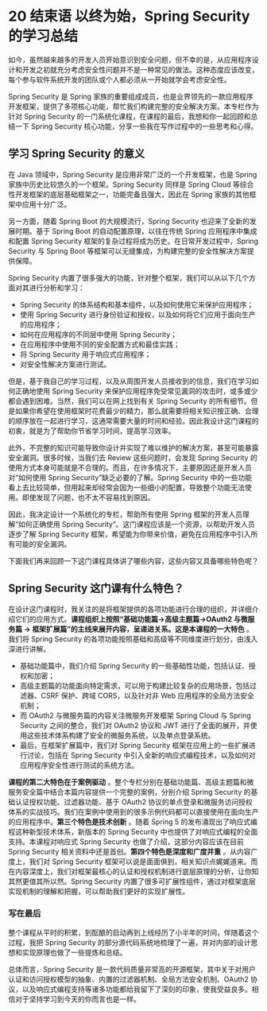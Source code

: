 # 20 结束语 以终为始，Spring Security 的学习总结

如今，虽然越来越多的开发人员开始意识到安全问题，但不幸的是，从应用程序设计和开发之初就充分考虑安全性问题并不是一种常见的做法。这种态度应该改变，每个参与软件系统开发的团队或个人都必须从一开始就学会考虑安全性。

Spring Security 是 Spring 家族的重要组成成员，也是业界领先的一款应用程序开发框架，提供了多项核心功能，帮忙我们构建完整的安全解决方案。本专栏作为针对 Spring Security 的一门系统化课程，在课程的最后，我想和你一起回顾和总结一下 Spring Security 核心功能，分享一些我在写作过程中的一些思考和心得。

## 学习 Spring Security 的意义

在 Java 领域中，Spring Security 是应用非常广泛的一个开发框架，也是 Spring 家族中历史比较悠久的一个框架。Spring Security 同样是 Spring Cloud 等综合性开发框架的底层基础框架之一，功能完备且强大，因此在 Spring 家族的其他框架中应用十分广泛。

另一方面，随着 Spring Boot 的大规模流行，Spring Security 也迎来了全新的发展时期。基于 Spring Boot 的自动配置原理，以往在传统 Spring 应用程序中集成和配置 Spring Security 框架的复杂过程将成为历史。在日常开发过程中，Spring Security 与 Spring Boot 等框架可以无缝集成，为构建完整的安全性解决方案提供保障。

Spring Security 内置了很多强大的功能，针对整个框架，我们可以从以下几个方面对其进行分析和学习：

- Spring Security 的体系结构和基本组件，以及如何使用它来保护应用程序；
- 使用 Spring Security 进行身份验证和授权，以及如何将它们应用于面向生产的应用程序；
- 如何在应用程序的不同层中使用 Spring Security；
- 在应用程序中使用不同的安全配置方式和最佳实践；
- 将 Spring Security 用于响应式应用程序；
- 对安全性解决方案进行测试。

但是，基于我自己的学习过程，以及从周围开发人员接收到的信息，我们在学习如何正确地使用 Spring Security 来保护应用程序免受常见漏洞的攻击时，或多或少都会遇到困难。当然，我们可以在网上找到有关 Spring Security 的所有细节。但是如果你希望在使用框架时花费最少的精力，那么就需要将相关知识按正确、合理的顺序放在一起进行学习，这通常需要大量的时间和经验。因此我设计这门课程的初衷，就是为了帮助你节省学习时间，提高学习效率。

此外，不完整的知识可能导致你设计并实现了难以维护的解决方案，甚至可能暴露安全漏洞。很多时候，当我们去 Review 这些问题时，会发现 Spring Security 的使用方式本身可能就是不合理的。而且，在许多情况下，主要原因还是开发人员对“如何使用 Spring Security”缺乏必要的了解。Spring Security 中的一些功能看上去比较简单，但用起来却经常会因为一些细小的配置，导致整个功能无法使用。即使发现了问题，也不太不容易找到原因。

因此，我决定设计一个系统化的专栏，帮助所有使用 Spring 框架的开发人员理解“如何正确使用 Spring Security”。这门课程应该是一个资源，以帮助开发人员逐步了解 Spring Security 框架，希望能为你带来价值，避免在应用程序中引入所有可能的安全漏洞。

下面我们再来回顾一下这门课程具体讲了哪些内容，这些内容又具备哪些特色呢？

## Spring Security 这门课有什么特色？

在设计这门课程时，我关注的是将框架提供的各项功能进行合理的组织，并详细介绍它们的应用方式。**课程组织上按照“基础功能篇→高级主题篇→OAuth2 与微服务篇 → 框架扩展篇”的主线来展开内容，呈递进关系。这是本课程的一大特色** 。我们将 Spring Security 的各项功能按照基础和高级等不同维度进行划分，由浅入深进行讲解。

- 基础功能篇中，我们介绍 Spring Security 的一些基础性功能，包括认证、授权和加密；
- 高级主题篇的功能面向特定需求，可以用于构建比较复杂的应用场景，包括过滤器、CSRF 保护、跨域 CORS，以及针对非 Web 应用程序的全局方法安全机制；
- 而 OAuth2 与微服务篇的内容关注微服务开发框架 Spring Cloud 与 Spring Security 之间的整合，我们对 OAuth2 协议和 JWT 进行了全面的展开，并使用这些技术体系构建了安全的微服务系统，以及单点登录系统。
- 最后，在框架扩展篇中，我们对 Spring Security 框架在应用上的一些扩展进行讨论，包括在 Spring Security 中引入全新的响应式编程技术，以及如何对应用程序安全性进行测试的系统方法。

**课程的第二大特色在于案例驱动** 。整个专栏分别在基础功能篇、高级主题篇和微服务安全篇中结合本篇内容提供一个完整的案例，分别介绍 Spring Security 的基础认证授权功能、过滤器功能、基于 OAuth2 协议的单点登录和微服务访问授权体系的实战技巧。我们在案例中使用到的很多示例代码都可以直接使用在面向生产的应用程序中。**第三个特色是技术创新** 。随着 Spring 5 的发布涌现出了响应式编程这种新型技术体系，新版本的 Spring Security 中也提供了对响应式编程的全面支持。本课程对响应式 Spring Security 也做了介绍，这部分内容应该在目前 Spring Security 相关资料中还是首创。**第四个特色是深度和广度并重** 。从内容广度上，我们对 Spring Security 框架可以说是面面俱到，相关知识点娓娓道来。而在内容深度上，我们对框架最核心的认证和授权机制进行底层原理的分析，让你知其然更值其所以然。Spring Security 内置了很多可扩展性组件，通过对框架底层实现机制的理解和把握，可以帮助我们更好的实现扩展性。

### 写在最后

整个课程从平时的积累，到酝酿的启动再到上线经历了小半年的时间，伴随着这个过程，我把 Spring Security 的部分源代码系统地梳理了一遍，并对内部的设计思想和实现原理也做了一些提炼和总结。

总体而言，Spring Security 是一款代码质量非常高的开源框架，其中关于对用户认证和访问授权模型的抽象、内置的过滤器机制、全局方法安全机制、OAuth2 协议，以及响应式编程支持等诸多功能都给我留下了深刻的印象，使我受益良多。相信对于坚持学习到今天的你而言也是一样。
